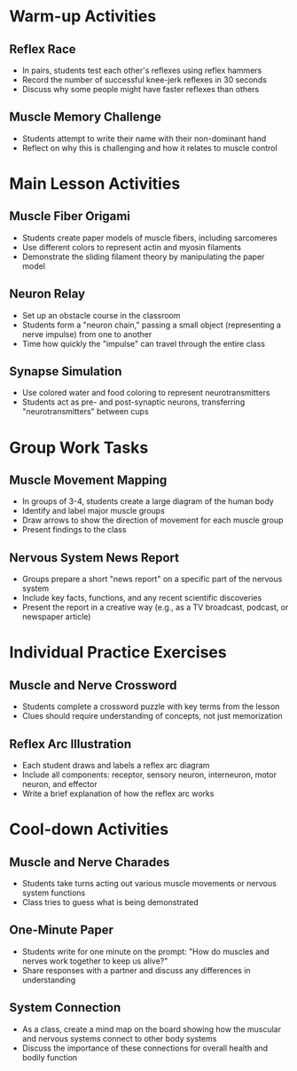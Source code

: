 # Warm-up Activities

## Reflex Race
- In pairs, students test each other's reflexes using reflex hammers
- Record the number of successful knee-jerk reflexes in 30 seconds
- Discuss why some people might have faster reflexes than others

## Muscle Memory Challenge
- Students attempt to write their name with their non-dominant hand
- Reflect on why this is challenging and how it relates to muscle control

# Main Lesson Activities

## Muscle Fiber Origami
- Students create paper models of muscle fibers, including sarcomeres
- Use different colors to represent actin and myosin filaments
- Demonstrate the sliding filament theory by manipulating the paper model

## Neuron Relay
- Set up an obstacle course in the classroom
- Students form a "neuron chain," passing a small object (representing a nerve impulse) from one to another
- Time how quickly the "impulse" can travel through the entire class

## Synapse Simulation
- Use colored water and food coloring to represent neurotransmitters
- Students act as pre- and post-synaptic neurons, transferring "neurotransmitters" between cups

# Group Work Tasks

## Muscle Movement Mapping
- In groups of 3-4, students create a large diagram of the human body
- Identify and label major muscle groups
- Draw arrows to show the direction of movement for each muscle group
- Present findings to the class

## Nervous System News Report
- Groups prepare a short "news report" on a specific part of the nervous system
- Include key facts, functions, and any recent scientific discoveries
- Present the report in a creative way (e.g., as a TV broadcast, podcast, or newspaper article)

# Individual Practice Exercises

## Muscle and Nerve Crossword
- Students complete a crossword puzzle with key terms from the lesson
- Clues should require understanding of concepts, not just memorization

## Reflex Arc Illustration
- Each student draws and labels a reflex arc diagram
- Include all components: receptor, sensory neuron, interneuron, motor neuron, and effector
- Write a brief explanation of how the reflex arc works

# Cool-down Activities

## Muscle and Nerve Charades
- Students take turns acting out various muscle movements or nervous system functions
- Class tries to guess what is being demonstrated

## One-Minute Paper
- Students write for one minute on the prompt: "How do muscles and nerves work together to keep us alive?"
- Share responses with a partner and discuss any differences in understanding

## System Connection
- As a class, create a mind map on the board showing how the muscular and nervous systems connect to other body systems
- Discuss the importance of these connections for overall health and bodily function